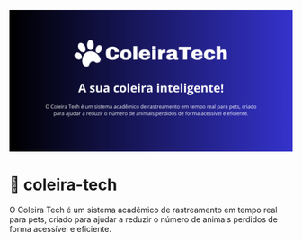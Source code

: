 <p align="center">
  <img src="assets/banner.png" alt="ColeiraTech Logo" width="600"/>
</p>

# 🐾 coleira-tech
O Coleira Tech é um sistema acadêmico de rastreamento em tempo real para pets, criado para ajudar a reduzir o número de animais perdidos de forma acessível e eficiente.
